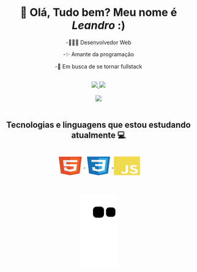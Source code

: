 <div>
  <h1 align="center"> 👋 Olá, Tudo bem? Meu nome é <i>Leandro</i></a> :)</h1>
  <p align="center">-👨🏻‍💻 Desenvolvedor Web</p>  
  <p align="center">-✨ Amante da programação</p> 
  <p align="center">-🚀 Em busca de se tornar fullstack</p>
</div>
<br>

<div align="center">
  <a href="https://github.com/Fleuma">
    <img height="190em" src="https://github-readme-stats.vercel.app/api?username=Fleuma&count_private=true&include_all_commits=true&show_icons=true&theme=tokyonight&hide_border=false&show_owner=true"/>
    <img height="190em" src="https://github-readme-stats.vercel.app/api/top-langs/?username=Fleuma&theme=tokyonight&hide_border=false&&layout=compact"/>
  </a>
  
</div> <br>
<div align="center">
  <a href="https://github.com/Fleuma">
   <img  src="https://github-readme-streak-stats.herokuapp.com?user=Fleuma&theme=tokyonight&hide_border=true&date_format=M%20j%5B%2C%20Y%5D">
  </a>
</div>
  
<div align="center" valign="top"><br>
  <h2> Tecnologias e linguagens que estou estudando atualmente 💻 </h2><br>
  <a href="https://github.com/Fleuma">
  <img align="center" alt="Fleuma-HTML" height="50" width="70" src="https://raw.githubusercontent.com/devicons/devicon/master/icons/html5/html5-original.svg">
  <img align="center" alt="Fleuma-CSS" height="50" width="70" src="https://raw.githubusercontent.com/devicons/devicon/master/icons/css3/css3-original.svg">
  <img align="center" alt="Fleuma-Js" height="50" width="70" src="https://raw.githubusercontent.com/devicons/devicon/master/icons/javascript/javascript-plain.svg">
  </a>
</div><br>
<br>
 <div align="center">
  
 
  ![Snake animation](https://github.com/rafaballerini/rafaballerini/blob/output/github-contribution-grid-snake.svg)
 
</div>
